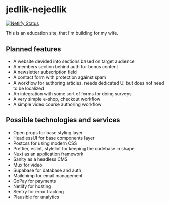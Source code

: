 # jedlik-nejedlik

[![Netlify Status](https://api.netlify.com/api/v1/badges/db58e9bb-6a29-44cc-bc4c-dbc625f0e105/deploy-status)](https://app.netlify.com/sites/jedlik-nejedlik/deploys)

This is an education site, that I'm building for my wife.

## Planned features

- A website devided into sections based on target audience
- A members section behind auth for bonus content
- A newsletter subscription field
- A contact form with protection against spam
- A workflow for authoring articles, needs dedicated UI but does not need to be
  localized
- An integration with some sort of forms for doing surveys
- A very simple e-shop, checkout workflow
- A simple video course authoring workflow

## Possible technologies and services

- Open props for base styling layer
- HeadlessUI for base components layer
- Postcss for using modern CSS
- Prettier, eslint, stylelint for keeping the codebase in shape
- Nuxt as an application framework
- Sanity as a headless CMS
- Mux for video
- Supabase for database and auth
- Mailchimp for email management
- GoPay for payments
- Netlify for hosting
- Sentry for error tracking
- Plausible for analytics
